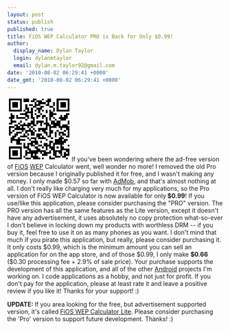 ```yaml
---
layout: post
status: publish
published: true
title: FiOS WEP Calculator PRO is Back for Only $0.99!
author:
  display_name: Dylan Taylor
  login: dylanmtaylor
  email: dylan.m.taylor92@gmail.com
date: '2010-08-02 06:29:41 +0000'
date_gmt: '2010-08-02 06:29:41 +0000'
---
```

<p><a href="/images/blog/2010/12/qrcode.png"><img class="alignleft size-thumbnail wp-image-126" title="FiOS WEP Calculator PRO QR Code" src="/images/blog/2010/11/qrcode.png" alt="" width="150" height="150" /></a>If you've been wondering where the ad-free version of <a class="zem_slink" title="Verizon FiOS" rel="wikipedia" href="http://en.wikipedia.org/wiki/Verizon_FiOS">FiOS</a> <a class="zem_slink" title="Wired Equivalent Privacy" rel="wikipedia" href="http://en.wikipedia.org/wiki/Wired_Equivalent_Privacy">WEP</a> Calculator went, well wonder no more! I removed the old Pro version because I originally published it for free, and I wasn't making any money. I only made $0.57 so far with <a class="zem_slink" title="AdMob" rel="homepage" href="http://admob.com">AdMob</a>, and that's almost nothing at all. I don't really like charging very much for my applications, so the Pro version of FiOS WEP Calculator is now available for only<strong> $0.99</strong>! If you use/like this application, please consider purchasing the "PRO"  version. The PRO version has all the same features as the Lite version,  except it doesn't have any advertisement, it uses absolutely no copy  protection what-so-ever I don't believe in locking down my products with  worthless DRM -- if you buy it, feel free to use it on as many phones  as you want. I don't mind that much if you pirate this application, but really,  please consider purchasing it. It only costs $0.99, which is the  minimum amount you can sell an application for on the app store, and of  those $0.99, I only make <strong>$0.66</strong> ($0.30 processing fee + 2.9% of sale  price). Your purchase supports the development of this application, and  all of the other <a class="zem_slink" title="Android" rel="homepage" href="http://code.google.com/android/">Android</a> projects I'm working on. I code applications as  a hobby, and not just for profit. If you don't pay for the application,  please at least rate it and leave a positive review if you like it!  Thanks for your support! :)</p>
<p><strong>UPDATE: </strong>If you area looking for the free, but advertisement supported version, it's called <a href="/pages/blog/2010/07/30/fios-wep-calculator-lite-edition-is-up-and-running/">FiOS WEP Calculator Lite</a>. Please consider purchasing the 'Pro' version to support future development. Thanks! :)</p>
